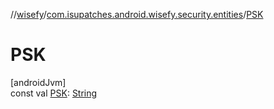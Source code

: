 //[wisefy](../../index.md)/[com.isupatches.android.wisefy.security.entities](index.md)/[PSK](-p-s-k.md)

# PSK

[androidJvm]\
const val [PSK](-p-s-k.md): [String](https://kotlinlang.org/api/latest/jvm/stdlib/kotlin/-string/index.html)
